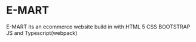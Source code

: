 # E-MART
E-MART its an ecommerce website build in with HTML 5 CSS BOOTSTRAP JS and Typescript(webpack)
